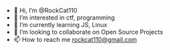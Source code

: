 - 👋 Hi, I’m @RockCat110
- 👀 I’m interested in ctf, programming
- 🌱 I’m currently learning JS, Linux
- 💞️ I’m looking to collaborate on Open Source Projects
- 📫 How to reach me rockcat110@gmail.com

<!---
RockCat110/RockCat110 is a ✨ special ✨ repository because its `README.md` (this file) appears on your GitHub profile.
You can click the Preview link to take a look at your changes.
--->
